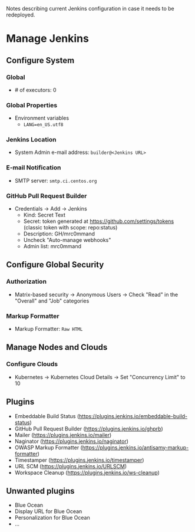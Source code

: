 Notes describing current Jenkins configuration in case it needs to be redeployed.

# Manage Jenkins
## Configure System
### Global
 - \# of executors: 0

### Global Properties
 - Environment variables
    - `LANG=en_US.utf8`

### Jenkins Location
 - System Admin e-mail address: `builder@<Jenkins URL>`

### E-mail Notification
 - SMTP server: `smtp.ci.centos.org`

### GitHub Pull Request Builder
 - Credentials -> Add -> Jenkins
    - Kind: Secret Text
    - Secret: token generated at https://github.com/settings/tokens (classic token with scope: repo:status)
    - Description: GH/mrc0mmand
    - Uncheck "Auto-manage webhooks"
    - Admin list: mrc0mmand

## Configure Global Security
### Authorization
 - Matrix-based security -> Anonymous Users -> Check "Read" in the "Overall" and "Job" categories

### Markup Formatter
 - Markup Formatter: `Raw HTML`

## Manage Nodes and Clouds
### Configure Clouds
 - Kubernetes -> Kubernetes Cloud Details -> Set "Concurrency Limit" to 10

## Plugins
 - Embeddable Build Status (https://plugins.jenkins.io/embeddable-build-status)
 - GitHub Pull Request Builder (https://plugins.jenkins.io/ghprb)
 - Mailer (https://plugins.jenkins.io/mailer)
 - Naginator (https://plugins.jenkins.io/naginator)
 - OWASP Markup Formatter (https://plugins.jenkins.io/antisamy-markup-formatter)
 - Timestamper (https://plugins.jenkins.io/timestamper)
 - URL SCM (https://plugins.jenkins.io/URLSCM)
 - Workspace Cleanup (https://plugins.jenkins.io/ws-cleanup)

## Unwanted plugins
 - Blue Ocean
 - Display URL for Blue Ocean
 - Personalization for Blue Ocean
 - ...
